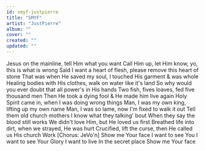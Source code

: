 ```yaml
---
id: smyf-justpierre
title: "SMYF"
artist: "JustPierre"
album: ""
cover: ""
created: ""
updated: ""
---
```


Jesus on the mainline, tell Him what you want
Call Him up, let Him know, yo, this is what is wrong
Said I want a heart of flesh, please remove this heart of stone
That was when He saved my soul, I touched His garment & was whole
Healing bodies with His clothes, walk on water like it's land
So why would you ever doubt that all power's in His hands
Two fish, fives loaves, fed five thousand men
Then He took a dying fool & He made him live again
Holy Spirit came in, when I was doing wrong things
Man, I was my own king, lifting up my own name
Man, I was so lame, now I'm fixed to walk it out
Tell them old church mothers I know what they talking' bout
When they say the blood still works
We didn't love Him, but He loved us first
Breathed life into dirt, when we strayed, He was hurt
Crucified, lift the curse, then He called us His church
Work
[Chorus: JeVo'n]
Show me Your face
I want to see You
I want to see
Your Glory
I want to live
In the secret place
Show me Your face